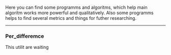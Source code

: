 Here you can find some programms and algoritms, which help main algoritm works more powerful and qualitatively. Also some programms helps to find several metrics and things for futher researching.  
_______________________
### Per_differemce
This utilit are waiting
